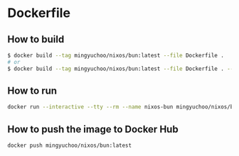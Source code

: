 # Dockerfile

## How to build

```bash
$ docker build --tag mingyuchoo/nixos/bun:latest --file Dockerfile .
# or
$ docker build --tag mingyuchoo/nixos/bun:latest --file Dockerfile . --output type=tar,dest=nixos-bun-0.1.tar .
```

## How to run

```bash
docker run --interactive --tty --rm --name nixos-bun mingyuchoo/nixos/bun:latest bash
```

## How to push the image to Docker Hub

```bash
docker push mingyuchoo/nixos/bun:latest
```
